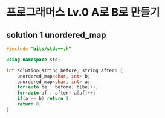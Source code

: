 ﻿# 프로그래머스 Lv.0 A로 B로 만들기

## solution 1 unordered_map 

```c++
#include "bits/stdc++.h"

using namespace std;

int solution(string before, string after) {
    unordered_map<char, int> b;
    unordered_map<char, int> a;
    for(auto be : before) b[be]++;
    for(auto af : after) a[af]++;
    if(a == b) return 1;
    return 0;
}
```
